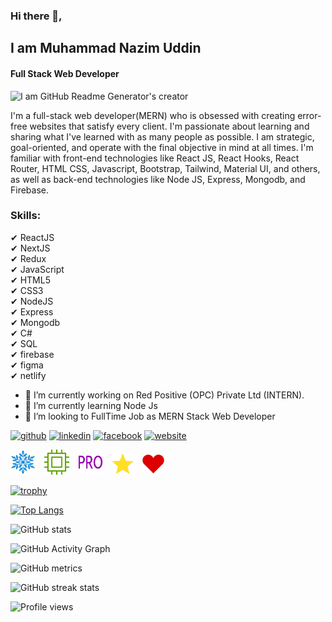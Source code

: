 ### Hi there 👋,
## I am Muhammad Nazim Uddin
#### Full Stack Web Developer
![I am GitHub Readme Generator's creator](https://i.ibb.co/3zR8jZ2/git-banner.jpg)


I'm a full-stack web developer(MERN) who is obsessed with creating error-free websites that satisfy every client. I'm passionate about learning and sharing what I've learned with as many people as possible. I am strategic, goal-oriented, and operate with the final objective in mind at all times. I'm familiar with front-end technologies like React JS, React Hooks, React Router, HTML CSS, Javascript, Bootstrap, Tailwind, Material UI, and others, as well as back-end technologies like Node JS, Express, Mongodb, and Firebase.

### Skills: <br>
✔ ReactJS <br>
✔ NextJS <br>
✔ Redux <br>
✔ JavaScript <br>
✔ HTML5 <br>
✔ CSS3 <br>
✔ NodeJS <br>
✔ Express <br>
✔ Mongodb <br>
✔ C# <br>
✔ SQL <br>
✔ firebase <br>
✔ figma <br>
✔ netlify <br>


- 🔭 I’m currently working on Red Positive (OPC) Private Ltd (INTERN). 
- 🌱 I’m currently learning Node Js 
- 👯 I’m looking to FullTime Job as MERN Stack Web Developer  


[<img src='https://cdn.jsdelivr.net/npm/simple-icons@3.0.1/icons/github.svg' alt='github' height='40'>](https://github.com/nazim725)                 [<img src='https://cdn.jsdelivr.net/npm/simple-icons@3.0.1/icons/linkedin.svg' alt='linkedin' height='40'>](https://www.linkedin.com/in/nazim-uddin-56378b203/)  [<img src='https://cdn.jsdelivr.net/npm/simple-icons@3.0.1/icons/facebook.svg' alt='facebook' height='40'>](https://www.facebook.com/hkajol.kalo.923)  [<img src='https://cdn.jsdelivr.net/npm/simple-icons@3.0.1/icons/icloud.svg' alt='website' height='40'>](https://nazim725.github.io/Nazim-s-Portfolio/)  

<a href='https://archiveprogram.github.com/'><img src='https://raw.githubusercontent.com/acervenky/animated-github-badges/master/assets/acbadge.gif' width='40' height='40'></a> <a href='https://docs.github.com/en/developers'><img src='https://raw.githubusercontent.com/acervenky/animated-github-badges/master/assets/devbadge.gif' width='40' height='40'></a> <a href='https://github.com/pricing'><img src='https://raw.githubusercontent.com/acervenky/animated-github-badges/master/assets/pro.gif' width='40' height='40'></a> <a href='https://stars.github.com/'><img src='https://raw.githubusercontent.com/acervenky/animated-github-badges/master/assets/starbadge.gif' width='35' height='35'></a> <a href='https://docs.github.com/en/github/supporting-the-open-source-community-with-github-sponsors'><img src='https://raw.githubusercontent.com/acervenky/animated-github-badges/master/assets/sponsorbadge.gif' width='35' height='35'></a> 

[![trophy](https://github-profile-trophy.vercel.app/?username=nazim725)](https://github.com/ryo-ma/github-profile-trophy)

[![Top Langs](https://github-readme-stats.vercel.app/api/top-langs/?username=nazim725)](https://github.com/anuraghazra/github-readme-stats)

![GitHub stats](https://github-readme-stats.vercel.app/api?username=nazim725&show_icons=true)  

![GitHub Activity Graph](https://activity-graph.herokuapp.com/graph?username=nazim725)  

![GitHub metrics](https://metrics.lecoq.io/nazim725)  

![GitHub streak stats](https://github-readme-streak-stats.herokuapp.com/?user=nazim725)  

![Profile views](https://gpvc.arturio.dev/nazim725)  
